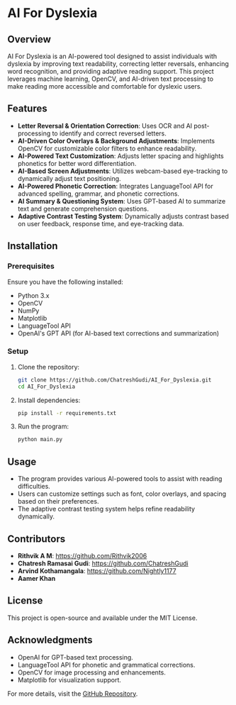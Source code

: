 # AI For Dyslexia

## Overview
AI For Dyslexia is an AI-powered tool designed to assist individuals with dyslexia by improving text readability, correcting letter reversals, enhancing word recognition, and providing adaptive reading support. This project leverages machine learning, OpenCV, and AI-driven text processing to make reading more accessible and comfortable for dyslexic users.

## Features
- **Letter Reversal & Orientation Correction**: Uses OCR and AI post-processing to identify and correct reversed letters.
- **AI-Driven Color Overlays & Background Adjustments**: Implements OpenCV for customizable color filters to enhance readability.
- **AI-Powered Text Customization**: Adjusts letter spacing and highlights phonetics for better word differentiation.
- **AI-Based Screen Adjustments**: Utilizes webcam-based eye-tracking to dynamically adjust text positioning.
- **AI-Powered Phonetic Correction**: Integrates LanguageTool API for advanced spelling, grammar, and phonetic corrections.
- **AI Summary & Questioning System**: Uses GPT-based AI to summarize text and generate comprehension questions.
- **Adaptive Contrast Testing System**: Dynamically adjusts contrast based on user feedback, response time, and eye-tracking data.

## Installation
### Prerequisites
Ensure you have the following installed:
- Python 3.x
- OpenCV
- NumPy
- Matplotlib
- LanguageTool API
- OpenAI's GPT API (for AI-based text corrections and summarization)

### Setup
1. Clone the repository:
   ```sh
   git clone https://github.com/ChatreshGudi/AI_For_Dyslexia.git
   cd AI_For_Dyslexia
   ```
2. Install dependencies:
   ```sh
   pip install -r requirements.txt
   ```
3. Run the program:
   ```sh
   python main.py
   ```

## Usage
- The program provides various AI-powered tools to assist with reading difficulties.
- Users can customize settings such as font, color overlays, and spacing based on their preferences.
- The adaptive contrast testing system helps refine readability dynamically.

## Contributors
- **Rithvik A M**: https://github.com/Rithvik2006
- **Chatresh Ramasai Gudi**: https://github.com/ChatreshGudi
- **Arvind Kothamangala**: https://github.com/Nightly1177
- **Aamer Khan**

## License
This project is open-source and available under the MIT License.

## Acknowledgments
- OpenAI for GPT-based text processing.
- LanguageTool API for phonetic and grammatical corrections.
- OpenCV for image processing and enhancements.
- Matplotlib for visualization support.

For more details, visit the [GitHub Repository](https://github.com/ChatreshGudi/AI_For_Dyslexia).

